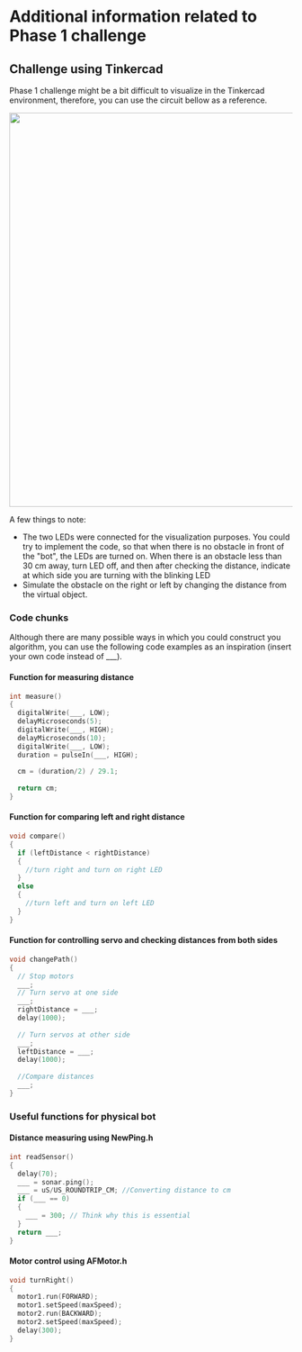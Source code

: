 # Additional information related to Phase 1 challenge

## Challenge using Tinkercad

Phase 1 challenge might be a bit difficult to visualize in the Tinkercad environment, therefore, you can use the circuit bellow as a reference.

<img src = "https://user-images.githubusercontent.com/73468790/107127061-3e1a8d80-68bc-11eb-8194-c7246bc06c43.png" width = "700">

A few things to note:

* The two LEDs were connected for the visualization purposes. You could try to implement the code, so that when there is no obstacle in front of the "bot", the LEDs are turned on.
When there is an obstacle less than 30 cm away, turn LED off, and then after checking the distance, indicate at which side you are turning with the blinking LED
* Simulate the obstacle on the right or left by changing the distance from the virtual object.

### Code chunks

Although there are many possible ways in which you could construct you algorithm, you can use the following code examples as an inspiration (insert your own code instead of ___).

#### Function for measuring distance
```c
int measure()
{
  digitalWrite(___, LOW);
  delayMicroseconds(5);
  digitalWrite(___, HIGH);
  delayMicroseconds(10);
  digitalWrite(___, LOW);
  duration = pulseIn(___, HIGH);
  
  cm = (duration/2) / 29.1;
  
  return cm; 
}
```

#### Function for comparing left and right distance
```c
void compare()
{
  if (leftDistance < rightDistance)
  {
  	//turn right and turn on right LED
  }
  else
  {
  	//turn left and turn on left LED
  }
}
```
#### Function for controlling servo and checking distances from both sides

```c
void changePath()
{
  // Stop motors
  ___;
  // Turn servo at one side
  ___;
  rightDistance = ___;
  delay(1000);
  
  // Turn servos at other side
  ___;
  leftDistance = ___;
  delay(1000);
  
  //Compare distances
  ___;
}
```

### Useful functions for physical bot

#### Distance measuring using NewPing.h

```c
int readSensor()
{
  delay(70);   
  ___ = sonar.ping();
  ___ = uS/US_ROUNDTRIP_CM; //Converting distance to cm
  if (___ == 0)
  {
    ___ = 300; // Think why this is essential
  }
  return ___;
}
```

#### Motor control using AFMotor.h

```c
void turnRight()
{
  motor1.run(FORWARD);
  motor1.setSpeed(maxSpeed);
  motor2.run(BACKWARD);
  motor2.setSpeed(maxSpeed);
  delay(300);
}
```
